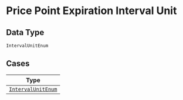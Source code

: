 
# Price Point Expiration Interval Unit

## Data Type

`IntervalUnitEnum`

## Cases

| Type |
|  --- |
| [`IntervalUnitEnum`](../../../doc/models/interval-unit-enum.md) |

